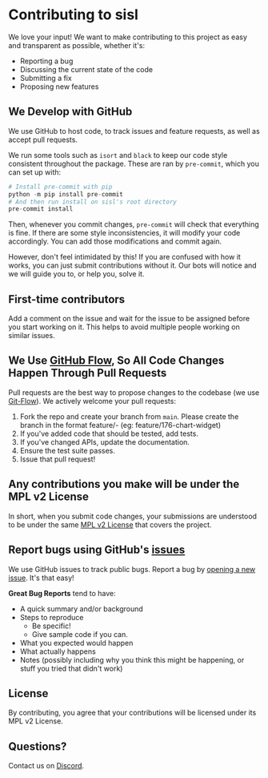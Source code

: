 # Contributing to sisl
We love your input! We want to make contributing to this project as easy and transparent as possible, whether it's:

- Reporting a bug
- Discussing the current state of the code
- Submitting a fix
- Proposing new features

## We Develop with GitHub
We use GitHub to host code, to track issues and feature requests, as well as accept pull requests.

We run some tools such as `isort` and `black` to keep our code style consistent throughout the package.
These are ran by `pre-commit`, which you can set up with:

```python
# Install pre-commit with pip
python -m pip install pre-commit
# And then run install on sisl's root directory
pre-commit install
```

Then, whenever you commit changes, `pre-commit` will check that everything is fine. If there are some
style inconsistencies, it will modify your code accordingly. You can add those modifications and commit again.

However, don't feel intimidated by this! If you are confused with how it works, you can just submit
contributions without it. Our bots will notice and we will guide you to, or help you, solve it.


## First-time contributors
Add a comment on the issue and wait for the issue to be assigned before you start working on it. This helps to avoid multiple people working on similar issues.


## We Use [GitHub Flow](https://guides.github.com/introduction/flow/index.html), So All Code Changes Happen Through Pull Requests
Pull requests are the best way to propose changes to the codebase (we use [Git-Flow](https://nvie.com/posts/a-successful-git-branching-model/)). We actively welcome your pull requests:

1. Fork the repo and create your branch from `main`. Please create the branch in the format feature/<issue-id>-<issue-name> (eg: feature/176-chart-widget)
2. If you've added code that should be tested, add tests.
3. If you've changed APIs, update the documentation.
4. Ensure the test suite passes.
5. Issue that pull request!


## Any contributions you make will be under the MPL v2 License
In short, when you submit code changes, your submissions are understood to be under the same [MPL v2 License](https://www.mozilla.org/en-US/MPL/2.0) that covers the project.


## Report bugs using GitHub's [issues](https://github.com/zerothi/sisl/issues)
We use GitHub issues to track public bugs. Report a bug by [opening a new issue](https://github.com/zerothi/sisl/issues/new/choose). It's that easy!

**Great Bug Reports** tend to have:

- A quick summary and/or background
- Steps to reproduce
  - Be specific!
  - Give sample code if you can.
- What you expected would happen
- What actually happens
- Notes (possibly including why you think this might be happening, or stuff you tried that didn't work)


## License
By contributing, you agree that your contributions will be licensed under its MPL v2 License.


## Questions?
Contact us on [Discord](https://discord.gg/5XnFXFdkv2).
